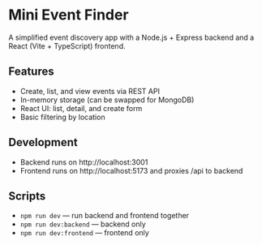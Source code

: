 # Mini Event Finder

A simplified event discovery app with a Node.js + Express backend and a React (Vite + TypeScript) frontend.

## Features
- Create, list, and view events via REST API
- In-memory storage (can be swapped for MongoDB)
- React UI: list, detail, and create form
- Basic filtering by location

## Development
- Backend runs on http://localhost:3001
- Frontend runs on http://localhost:5173 and proxies /api to backend

## Scripts
- `npm run dev` — run backend and frontend together
- `npm run dev:backend` — backend only
- `npm run dev:frontend` — frontend only
